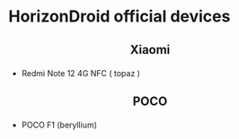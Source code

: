 # HorizonDroid official devices

## <p align="center"> Xiaomi <p/>
- Redmi Note 12 4G NFC ( topaz )

## <p align="center"> POCO <p/>
- POCO F1 (beryllium)